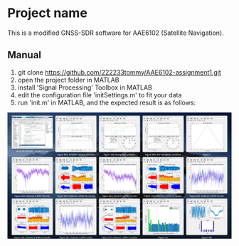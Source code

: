 # Project name

This is a modified GNSS-SDR software for AAE6102 (Satellite Navigation).


## Manual

1. git clone https://github.com/222233tommy/AAE6102-assignment1.git
2. open the project folder in MATLAB
3. install 'Signal Processing' Toolbox in MATLAB
4. edit the configuration file 'initSettings.m' to fit your data
5. run 'init.m' in MATLAB, and the expected result is as follows:

![Expected result](https://github.com/222233tommy/AAE6102-assignment1/blob/main/data/1911741612638_.pic_hd.jpg) 
